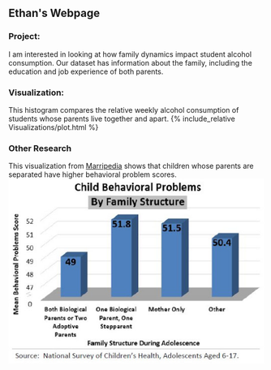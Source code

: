## Ethan's Webpage

### Project:
I am interested in looking at how family dynamics impact student alcohol consumption.  Our dataset has information about the family, including the education and job experience of both parents.
### Visualization:
This histogram compares the relative weekly alcohol consumption of students whose parents live together and apart.
{% include_relative Visualizations/plot.html %}
### Other Research
This visualization from [Marripedia](http://marripedia.org/effects.of.divorce.on.children.s.behavior) shows that children whose parents are separated have higher behavioral problem scores.
![Visual](Visualizations/childbehavioral.jpeg)
